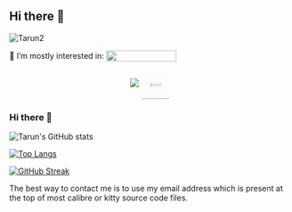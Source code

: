 ## Hi there 👋

<p align="left"> <img src="https://komarev.com/ghpvc/?username=sulagna-dutta-roy&label=Profile%20views&color=0e75b6&style=flat" alt="Tarun2" /> </p>
 🌱 I’m mostly interested in:
      <a href="https://github.com/Sabyasachi-Seal">
      <img align="center" width=50% height=50% src="https://readme-typing-svg.herokuapp.com?font=Manrope&color=%23F78240&center=true&vCenter=true&width=150%&height=23%&lines=React;Javascript;CSS+3;J+W+T" /></a>
      <br>

<p align="center">
<img align="" target="_blank" height='120px' src="https://raw.githubusercontent.com/rodrigograca31/rodrigograca31/master/matrix.svg" />

  <a href="https://mail.google.com/mail/?view=cm&fs=1&to=mandhantarun55@gmail.com" target="_blank">
    <img align="center" src="https://github.com/PiyushKumarSingh-90/gif/blob/main/372102050_LINKEDIN_ICON_TRANSPARENT_1080%20(2).gif" alt="gmail logo" height="50" width="50">
  </a>
</p>



### Hi there 👋
![Tarun's GitHub stats](https://github-readme-stats.vercel.app/api?username=tarunmandhan2&theme=dracula&show_icons=true&include_all_commits=true)



[![Top Langs](https://github-readme-stats.vercel.app/api/top-langs/?username=tarunmandhan2&layout=compact&theme=dracula)](https://github.com/anuraghazra/github-readme-stats)

[![GitHub Streak](https://streak-stats.demolab.com/?user=tarunmandhan2&theme=dracula)](https://git.io/streak-stats)

The best way to contact me is to use my email address which is present at the top of most calibre or kitty source code files.
<!--
**tarunmandhan2/tarunmandhan2** is a ✨ _special_ ✨ repository because its `README.md` (this file) appears on your GitHub profile.

Here are some ideas to get you started:

- 🔭 I’m currently working on ...
- 🌱 I’m currently learning ...
- 👯 I’m looking to collaborate on ...
- 🤔 I’m looking for help with ...
- 💬 Ask me about ...
- 📫 How to reach me: ...
- 😄 Pronouns: ...
- ⚡ Fun fact: ...
-->
